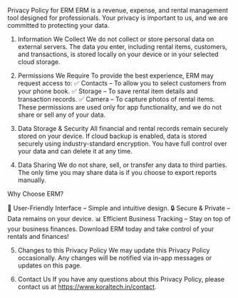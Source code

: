 Privacy Policy for ERM
ERM is a revenue, expense, and rental management tool designed for professionals. Your privacy is important to us, and we are committed to protecting your data.

1. Information We Collect
We do not collect or store personal data on external servers. The data you enter, including rental items, customers, and transactions, is stored locally on your device or in your selected cloud storage.

2. Permissions We Require
To provide the best experience, ERM may request access to:
✅ Contacts – To allow you to select customers from your phone book.
✅ Storage – To save rental item details and transaction records.
✅ Camera – To capture photos of rental items.
These permissions are used only for app functionality, and we do not share or sell any of your data.

3. Data Storage & Security
All financial and rental records remain securely stored on your device.
If cloud backup is enabled, data is stored securely using industry-standard encryption.
You have full control over your data and can delete it at any time.

4. Data Sharing
We do not share, sell, or transfer any data to third parties. The only time you may share data is if you choose to export reports manually.

Why Choose ERM?

🚀 User-Friendly Interface – Simple and intuitive design.
🔒 Secure & Private – Data remains on your device.
📊 Efficient Business Tracking – Stay on top of your business finances.
Download ERM today and take control of your rentals and finances!

5. Changes to this Privacy Policy
We may update this Privacy Policy occasionally. Any changes will be notified via in-app messages or updates on this page.

6. Contact Us
If you have any questions about this Privacy Policy, please contact us at https://www.koraltech.in/contact.
